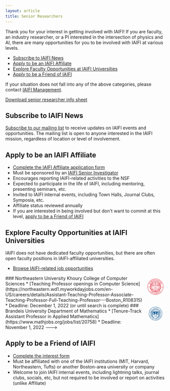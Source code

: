 ```yaml
---
layout: article
title: Senior Researchers
---
```


Thank you for your interest in getting involved with IAIFI! If you are faculty, an industry researcher, or a PI interested in the intersection of physics and AI, there are many opportunities for you to be involved with IAIFI at various levels. 

* [Subscribe to IAIFI News](#subscribe-to-iaifi-news)
* [Apply to be an IAIFI Affiliate](#apply-to-be-an-iaifi-affiliate)
* [Explore Faculty Opportunities at IAIFI Universities](#explore-faculty-opportunities-at-iaifi-universities)
* [Apply to be a Friend of IAIFI](#apply-to-be-a-friend-of-iaifi)

If your situation does not fall into any of the above categories, please contact [IAIFI Management](mailto:iaifi@mit.edu).

[Download senior researcher info sheet](images/IAIFI_Senior-Info_2022.pdf)

## Subscribe to IAIFI News 

[Subscribe to our mailing list](http://mailman.mit.edu/mailman/listinfo/iaifi-news) to receive updates on IAIFI events and opportunities. The mailing list  is open to anyone interested in the IAIFI mission, regardless of location or level of involvement.

## Apply to be an IAIFI Affiliate

* [Complete the IAIFI Affiliate application form](https://app.smartsheet.com/b/form/b73212d8895c4436a947b2dfdd999da3)
* Must be sponsored by an [IAIFI Senior Investigator](people.html#senior-investigators)
* Encourages reporting IAIFI-related activities to the NSF
* Expected to participate in the life of IAIFI, including mentoring, presenting seminars, etc. 
* Invited to IAIFI internal events, including Town Halls, Journal Clubs, Symposia, etc.
* Affiliate status reviewed annually
* If you are interested in being involved but don't want to commit at this level, [apply to be a Friend of IAIFI](#apply-to-be-a-friend-of-iaifi)

## Explore Faculty Opportunities at IAIFI Universities

IAIFI does not have dedicated faculty opportunities, but there are often open faculty positions in IAIFI-affiliated universities.

* [Browse IAIFI-related job opportunities](/job-board.html#iaifi-jobs)

<!---
<img class="image" src="images/mit_logo.png" align="right" style="max-width:1280px;width:10%" hspace="10" vspace="10"/>
### MIT Center for Theoretical Physics


* [Junior faculty openings in the MIT CTP](http://academicjobsonline.org/ajo/mit/ctp/)
* Deadline: N/A


<img class="image" src="images/mit_logo.png" align="right" style="max-width:1280px;width:10%" hspace="10" vspace="10"/>
### MIT Physics Division of Experimental Particle and Nuclear Physics

* [Junior faculty openings in MIT Physics NUPAX](https://academicjobsonline.org/ajo/jobs/23062)
* Deadline: December 1, 2022


<img class="image" src="images/mit_logo.png" align="right" style="max-width:1280px;width:10%" hspace="10" vspace="10"/>
### MIT Department of Electrical Engineering and Computer Science (EECS)

* [Junior faculty openings in MIT EECS](https://faculty-searches.mit.edu/eecs/)
* Deadline: December 1, 2022

<img class="image" src="images/mit_logo.png" align="right" style="max-width:1280px;width:10%" hspace="10" vspace="10"/>
### MIT Kavli Institute for Astrophysics and Space Research

* [Junior faculty openings in MIT Physics, Kavli Institute](https://academicjobsonline.org/ajo/jobs/23065)
* Deadline: December 1, 2022

<img class="image" src="images/harvard_logo.png" align="right" style="max-width:403px;width:10%" hspace="10" vspace="10"/>
### Harvard University Department of Physics
* [Tenure-track Professor in Physics](https://www.physics.harvard.edu/jobs)
* Deadline: November 15, 2022 or until position is filled

<!---
### Harvard University School of Engineering and Applied Sciences (SEAS)
* [Tenure-track faculty openings in Harvard School of Engineering and Applied Sciences](https://www.seas.harvard.edu/office-faculty-affairs/open-academic-positions?job_type%5Btenure%5D=tenure&sort_by=search_api_relevance)
* Deadline: Applications currently closed.
--->

<!---
<img class="image" src="images/tufts_logo.png" align="right" style="max-width:300px;width:10%" hspace="10" vspace="10"/>
### Tufts University Department of Computer Science
* [Assistant or Associate Professor in AI opening at Tufts University Department of Computer Science](https://apply.interfolio.com/92330)
* Deadline: Applications currently closed.
--->

<img class="image" src="images/northeastern_logo.png" align="right" style="max-width:1200px;width:10%" hspace="10" vspace="10"/>
### Northeastern University Khoury College of Computer Sciences
* [Teaching Professor openings in Computer Science](https://northeastern.wd1.myworkdayjobs.com/en-US/careers/details/Assistant-Teaching-Professor-Associate-Teaching-Professor-Full-Teaching-Professor---Boston_R108315)
* Deadline: December 1, 2022 (or until search is complete)

<img class="image" src="images/brandeis-logo.png" align="right" style="max-width:802px;width:10%" hspace="10" vspace="10"/>
### Brandeis University Department of Mathematics
* [Tenure-Track Assistant Professor in Applied Mathematics](https://www.mathjobs.org/jobs/list/20758)
* Deadline: November 1, 2022 
--->

## Apply to be a Friend of IAIFI

* [Complete the interest form](https://app.smartsheet.com/b/form/3cff913c564141249c4292ad8c435774)
* Must be affiliated with one of the IAIFI institutions (MIT, Harvard, Northeastern, Tufts) or another Boston-area university or company
* Welcome to join IAIFI internal events, including lightning talks, journal clubs, socials, etc, but not required to be involved or report on activities (unlike Affiliate)